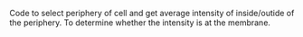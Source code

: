 Code to select periphery of cell and get average intensity of inside/outide of the periphery. To determine whether the intensity is at the membrane. 
